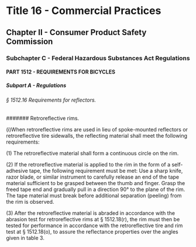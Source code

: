 
# Title 16 - Commercial Practices
## Chapter II - Consumer Product Safety Commission
### Subchapter C - Federal Hazardous Substances Act Regulations
#### PART 1512 - REQUIREMENTS FOR BICYCLES
##### Subpart A - Regulations
###### § 1512.16 Requirements for reflectors.
####### Retroreflective rims.

(i)When retroreflective rims are used in lieu of spoke-mounted reflectors or retroreflective tire sidewalls, the reflecting material shall meet the following requirements:

(1) The retroreflective material shall form a continuous circle on the rim.

(2) If the retroreflective material is applied to the rim in the form of a self-adhesive tape, the following requirement must be met: Use a sharp knife, razor blade, or similar instrument to carefully release an end of the tape material sufficient to be grasped between the thumb and finger. Grasp the freed tape end and gradually pull in a direction 90&#xB0; to the plane of the rim. The tape material must break before additional separation (peeling) from the rim is observed.

(3) After the retroreflective material is abraded in accordance with the abrasion test for retroreflective rims at § 1512.18(r), the rim must then be tested for performance in accordance with the retroreflective tire and rim test at § 1512.18(o), to assure the reflectance properties over the angles given in table 3.
